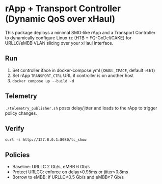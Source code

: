 # rApp + Transport Controller (Dynamic QoS over xHaul)

This package deploys a minimal SMO-like rApp and a Transport Controller to dynamically configure
Linux `tc` (HTB + FQ-CoDel/CAKE) for URLLC/eMBB VLAN slicing over your xHaul interface.

## Run
1) Set controller iface in docker-compose.yml (`XHAUL_IFACE`, default `eth1`)
2) Set rApp `TRANSPORT_CTRL` URL if controller is on another host
3) `docker compose up --build -d`

## Telemetry
`./telemetry_publisher.sh` posts delay/jitter and loads to the rApp to trigger policy changes.

## Verify
`curl -s http://127.0.0.1:8080/tc_show`

## Policies
- Baseline: URLLC 2 Gb/s, eMBB 6 Gb/s
- Protect URLCC: enforce on delay>0.95ms or jitter>0.8ms
- Borrow to eMBB: if URLLC<0.5 Gb/s and eMBB≥7 Gb/s
